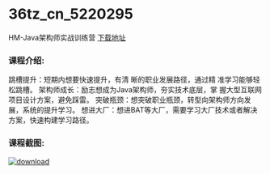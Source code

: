 # 36tz_cn_5220295
HM-Java架构师实战训练营
[下载地址](http://www.36tz.cn/article/5220295 "下载地址")
### 课程介绍:
跳槽提升：短期内想要快速提升，有清 晰的职业发展路径，通过精 准学习能够轻松跳槽。
架构师成长：励志想成为Java架构师，夯实技术底层，掌 握大型互联网项目设计方案，避免踩雷。
突破瓶颈：想突破职业瓶颈，转型向架构师方向发展，系统的提升学习。
想进大厂：想进BAT等大厂，需要学习大厂技术或者解决方案，快速构建学习路径。

### 课程截图:
[![download](http://36tz.cn/muke_img/2021_07_2-6.png "下载地址")](http://www.36tz.cn "下载地址")

